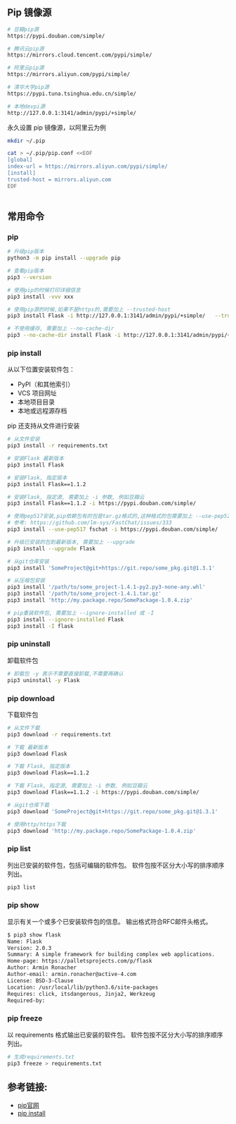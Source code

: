 

## Pip 镜像源

```bash
# 豆瓣pip源
https://pypi.douban.com/simple/

# 腾讯云pip源
https://mirrors.cloud.tencent.com/pypi/simple/

# 阿里云pip源
https://mirrors.aliyun.com/pypi/simple/

# 清华大学pip源
https://pypi.tuna.tsinghua.edu.cn/simple/

# 本地devpi源
http://127.0.0.1:3141/admin/pypi/+simple/ 

```

永久设置 pip 镜像源，以阿里云为例
```bash
mkdir ~/.pip

cat > ~/.pip/pip.conf <<EOF
[global]
index-url = https://mirrors.aliyun.com/pypi/simple/
[install]
trusted-host = mirrors.aliyun.com
EOF
 
```

## 常用命令
### pip
```bash
# 升级pip版本
python3 -m pip install --upgrade pip

# 查看pip版本
pip3 --version

# 使用pip的时候打印详细信息
pip3 install -vvv xxx

# 使用pip源的时候,如果不是https的,需要加上 --trusted-host
pip3 install Flask -i http://127.0.0.1:3141/admin/pypi/+simple/   --trusted-host 127.0.0.1

# 不使用缓存, 需要加上 --no-cache-dir
pip3 --no-cache-dir install Flask -i http://127.0.0.1:3141/admin/pypi/+simple/   --trusted-host 127.0.0.1

```

### pip install
从以下位置安装软件包：

- PyPI（和其他索引）
- VCS 项目网址
- 本地项目目录
- 本地或远程源存档

pip 还支持从文件进行安装

```bash
# 从文件安装
pip3 install -r requirements.txt

# 安装Flask 最新版本
pip3 install Flask

# 安装Flask, 指定版本
pip3 install Flask==1.1.2

# 安装Flask, 指定源, 需要加上 -i 参数, 例如豆瓣云
pip3 install Flask==1.1.2 -i https://pypi.douban.com/simple/

# 使用pep517安装,pip依赖包有的包是tar.gz格式的,这种格式的包需要加上 --use-pep517
# 参考: https://github.com/lm-sys/FastChat/issues/333
pip3 install --use-pep517 fschat -i https://pypi.douban.com/simple/

# 升级已安装的包到最新版本, 需要加上 --upgrade
pip3 install --upgrade Flask

# 从git仓库安装
pip3 install 'SomeProject@git+https://git.repo/some_pkg.git@1.3.1'

# 从压缩包安装
pip3 install '/path/to/some_project-1.4.1-py2.py3-none-any.whl'
pip3 install '/path/to/some_project-1.4.1.tar.gz'
pip3 install 'http://my.package.repo/SomePackage-1.0.4.zip'

# pip重装软件包, 需要加上 --ignore-installed 或 -I
pip3 install --ignore-installed Flask
pip3 install -I flask
```

### pip uninstall
卸载软件包
```bash
# 卸载包 -y 表示不需要直接卸载,不需要再确认
pip3 uninstall -y Flask
```

### pip download
下载软件包
```bash
# 从文件下载
pip3 download -r requirements.txt

# 下载 最新版本
pip3 download Flask

# 下载 Flask, 指定版本
pip3 download Flask==1.1.2

# 下载 Flask, 指定源, 需要加上 -i 参数, 例如豆瓣云
pip3 download Flask==1.1.2 -i https://pypi.douban.com/simple/

# 从git仓库下载
pip3 download 'SomeProject@git+https://git.repo/some_pkg.git@1.3.1'

# 使用http/https下载
pip3 download 'http://my.package.repo/SomePackage-1.0.4.zip'

```

### pip list
列出已安装的软件包，包括可编辑的软件包。
软件包按不区分大小写的排序顺序列出。
```bash
pip3 list
```

### pip show
显示有关一个或多个已安装软件包的信息。
输出格式符合RFC邮件头格式。
```bash
$ pip3 show flask
Name: Flask
Version: 2.0.3
Summary: A simple framework for building complex web applications.
Home-page: https://palletsprojects.com/p/flask
Author: Armin Ronacher
Author-email: armin.ronacher@active-4.com
License: BSD-3-Clause
Location: /usr/local/lib/python3.6/site-packages
Requires: click, itsdangerous, Jinja2, Werkzeug
Required-by: 
```

### pip freeze
以 requirements 格式输出已安装的软件包。
软件包按不区分大小写的排序顺序列出。
```bash
# 生成requirements.txt
pip3 freeze > requirements.txt
```



## 参考链接:

- [pip官网](https://pip.pypa.io/en/stable/user_guide/)
- [pip install](https://pip.pypa.io/en/stable/cli/pip_install/)